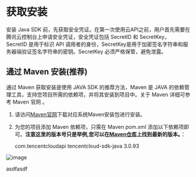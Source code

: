 # 获取安装
安装 Java SDK 前，先获取安全凭证。在第一次使用云API之前，用户首先需要在腾讯云控制台上申请安全凭证，安全凭证包括 SecretID 和 SecretKey， SecretID 是用于标识 API 调用者的身份，SecretKey是用于加密签名字符串和服务器端验证签名字符串的密钥。SecretKey 必须严格保管，避免泄露。
## 通过 Maven 安装(推荐)
通过 Maven 获取安装是使用 JAVA SDK 的推荐方法，Maven 是 JAVA 的依赖管理工具，支持您项目所需的依赖项，并将其安装到项目中。关于 Maven 详细可参考 Maven 官网 。
1. 请访问[Maven官网](https://maven.apache.org/)下载对应系统Maven安装包进行安装。
2. 为您的项目添加 Maven 依赖项，只需在 Maven pom.xml 添加以下依赖项即可。**注意这里的版本号只是举例,您可以在[Maven仓库](https://search.maven.org/search?q=tencentcloud-sdk-java)上找到最新的版本。**：

    <dependency>
      <groupId>com.tencentcloudapi</groupId>
      <artifactId>tencentcloud-sdk-java</artifactId>
      <!-- go to https://search.maven.org/search?q=tencentcloud-sdk-java and get the latest version. -->
      <!-- 请到https://search.maven.org/search?q=tencentcloud-sdk-java查询最新版本 -->
      <version>3.0.93</version> 
    </dependency>

![image](https://img.shields.io/maven-central/v/com.tencentcloudapi/tencentcloud-sdk-java?label=maven最新版本) 

asdfasdf
